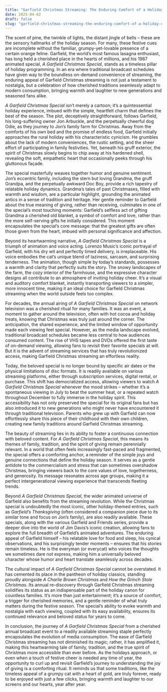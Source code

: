 ```yaml
---
title: "Garfield Christmas Streaming: The Enduring Comfort of a Holiday Classic in the Digital Age"
date: 2025-04-02
draft: false
slug: "garfield-christmas-streaming-the-enduring-comfort-of-a-holiday-classic-in-the-digital-age" 
---
```


The scent of pine, the twinkle of lights, the distant jingle of bells – these are the sensory hallmarks of the holiday season. For many, these festive cues are incomplete without the familiar, grumpy-yet-lovable presence of a certain orange feline. Garfield, the world’s most famous lasagna enthusiast, has long held a cherished place in the hearts of millions, and his 1987 animated special, *A Garfield Christmas Special*, stands as a timeless pillar of holiday programming. In an era where traditional broadcast schedules have given way to the boundless on-demand convenience of streaming, the enduring appeal of Garfield Christmas streaming is not just a testament to nostalgia, but a celebration of how cherished traditions seamlessly adapt to modern consumption, bringing warmth and laughter to new generations and seasoned fans alike.

*A Garfield Christmas Special* isn’t merely a cartoon; it’s a quintessential holiday experience, imbued with the simple, heartfelt charm that defines the best of the season. The plot, deceptively straightforward, follows Garfield, his long-suffering owner Jon Arbuckle, and the perpetually cheerful dog Odie, as they journey to Jon’s family farm for Christmas. Away from the comforts of his own bed and the promise of endless food, Garfield initially approaches the rural holiday with his characteristic cynicism. He grumbles about the lack of modern conveniences, the rustic setting, and the sheer effort of participating in family festivities. Yet, beneath his gruff exterior, the spirit of Christmas slowly begins to chip away at his hardened shell, revealing the soft, empathetic heart that occasionally peeks through his gluttonous façade.

The special masterfully weaves together humor and genuine sentiment. Jon’s eccentric family, including the stern but loving Grandma, the gruff Grandpa, and the perpetually awkward Doc Boy, provide a rich tapestry of relatable holiday dynamics. Grandma’s tales of past Christmases, filled with warmth and wisdom, are a particular highlight, grounding the animated antics in a sense of tradition and heritage. Her gentle reminder to Garfield about the true meaning of giving, rather than receiving, culminates in one of the special’s most touching moments: Garfield’s selfless act of gifting Grandma a cherished old blanket, a symbol of comfort and love, rather than the more self-serving gifts he initially considered. This moment encapsulates the special’s core message: that the greatest gifts are often those given from the heart, imbued with personal significance and affection.

Beyond its heartwarming narrative, *A Garfield Christmas Special* is a triumph of animation and voice acting. Lorenzo Music’s iconic portrayal of Garfield, with his dry wit and perfectly timed delivery, is irreplaceable. His voice embodies the cat’s unique blend of laziness, sarcasm, and surprising tenderness. The animation, though simple by today’s standards, possesses a warmth and clarity that perfectly suits the story. The snowy landscapes of the farm, the cozy interior of the farmhouse, and the expressive character designs all contribute to an atmosphere of inviting holiday cheer. It’s a visual and auditory comfort blanket, instantly transporting viewers to a simpler, more innocent time, making it an ideal choice for Garfield Christmas streaming when the world outside feels too complex.

For decades, the annual airing of *A Garfield Christmas Special* on network television was a cherished ritual for many families. It was an event, a moment to gather around the television, often with hot cocoa and holiday treats, knowing that Christmas was truly just around the corner. The anticipation, the shared experience, and the limited window of opportunity made each viewing feel special. However, as the media landscape evolved, traditional broadcast schedules became less central to how audiences consumed content. The rise of VHS tapes and DVDs offered the first taste of on-demand viewing, allowing fans to revisit their favorite specials at will. But it is the advent of streaming services that has truly revolutionized access, making Garfield Christmas streaming an effortless reality.

Today, the beloved special is no longer bound by specific air dates or the physical limitations of disc formats. It is readily available on various streaming platforms, either through subscription services, digital rental, or purchase. This shift has democratized access, allowing viewers to watch *A Garfield Christmas Special* whenever the mood strikes – whether it’s a spontaneous viewing in July to beat the summer heat, or a repeated watch throughout December to fully immerse in the holiday spirit. This accessibility has not only preserved the special for its original fans but has also introduced it to new generations who might never have encountered it through traditional television. Parents who grew up with Garfield can now effortlessly share this piece of their childhood with their own children, creating new family traditions around Garfield Christmas streaming.

The beauty of streaming lies in its ability to foster a continuous connection with beloved content. For *A Garfield Christmas Special*, this means its themes of family, tradition, and the spirit of giving remain perennially relevant. In a world that often feels increasingly fast-paced and fragmented, the special offers a comforting anchor, a reminder of the simple joys and genuine connections that define the holiday season. It serves as a gentle antidote to the commercialism and stress that can sometimes overshadow Christmas, bringing viewers back to the core values of love, togetherness, and generosity. Its message resonates across age groups, making it a perfect intergenerational viewing experience that transcends fleeting trends.

Beyond *A Garfield Christmas Special*, the wider animated universe of Garfield also benefits from the streaming revolution. While the Christmas special is undoubtedly the most iconic, other holiday-themed entries, such as *Garfield’s Thanksgiving* (often considered a companion piece due to its similar tone and focus on Jon’s family), are also readily available. These specials, along with the various Garfield and Friends series, provide a deeper dive into the world of Jim Davis’s iconic creation, allowing fans to explore the full breadth of Garfield’s animated adventures. The enduring appeal of Garfield himself – his relatable love for food and sleep, his cynical observations, and his surprisingly tender moments – ensures that his stories remain timeless. He is the everyman (or everycat) who voices the thoughts we sometimes dare not express, making him a universally beloved character whose humor and heart translate seamlessly across decades.

The cultural impact of *A Garfield Christmas Special* cannot be overstated. It has cemented its place in the pantheon of holiday classics, standing proudly alongside *A Charlie Brown Christmas* and *How the Grinch Stole Christmas*. Its annual re-discovery through Garfield Christmas streaming solidifies its status as an indispensable part of the holiday canon for countless families. It’s more than just entertainment; it’s a source of comfort, a trigger for cherished memories, and a gentle reminder of what truly matters during the festive season. The special’s ability to evoke warmth and nostalgia with each viewing, coupled with its easy availability, ensures its continued relevance and beloved status for years to come.

In conclusion, the journey of *A Garfield Christmas Special* from a cherished annual broadcast event to a readily available streaming staple perfectly encapsulates the evolution of media consumption. The ease of Garfield Christmas streaming has not diminished its magic; rather, it has amplified it, making this heartwarming tale of family, tradition, and the true spirit of Christmas more accessible than ever before. As the holidays approach, or even when a touch of festive cheer is needed any time of year, the opportunity to curl up and revisit Garfield’s journey to understanding the joy of giving is a comforting ritual. It reminds us that some traditions, like the timeless appeal of a grumpy cat with a heart of gold, are truly forever, ready to be enjoyed with just a few clicks, bringing warmth and laughter to our screens and our hearts, year after year.
